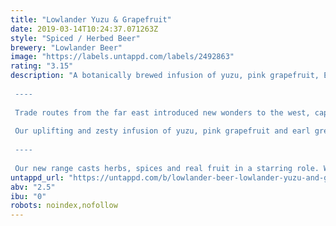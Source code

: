 ```yaml
---
title: "Lowlander Yuzu & Grapefruit"
date: 2019-03-14T10:24:37.071263Z
style: "Spiced / Herbed Beer"
brewery: "Lowlander Beer"
image: "https://labels.untappd.com/labels/2492863"
rating: "3.15"
description: "A botanically brewed infusion of yuzu, pink grapefruit, Earl Grey tea and gose beer. Light and refreshing, with bright citrus flavours.  ----  Trade routes from the far east introduced new wonders to the west, capturing the imagination with exotic citrus treasures that lay beyond the well-trodden paths.  Our uplifting and zesty infusion of yuzu, pink grapefruit and earl grey tea, will transport you there in an instant.  ----  Our new range casts herbs, spices and real fruit in a starring role. We take the finest ingredients like ginger, yuzu, kaffir lime leaves and grapefruit and infuse these with natural teas and beer, to create a lightly alcoholic (2.5% alc.) yet full flavoured drink."
untappd_url: "https://untappd.com/b/lowlander-beer-lowlander-yuzu-and-grapefruit/2492863"
abv: "2.5"
ibu: "0"
robots: noindex,nofollow
---
```


